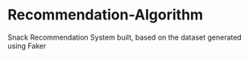 # Recommendation-Algorithm

Snack Recommendation System built, based on the dataset generated using Faker
